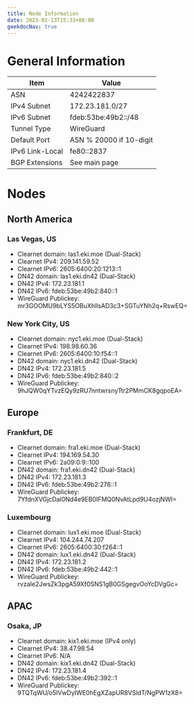 ```yaml
---
title: Node Information
date: 2023-02-13T15:33+08:00
geekdocNav: true
---
```


# General Information

| Item | Value |
| --- | --- |
| ASN | 4242422837 |
| IPv4 Subnet | 172.23.181.0/27 |
| IPv6 Subnet | fdeb:53be:49b2::/48 |
| Tunnel Type | WireGuard |
| Default Port | ASN % 20000 if 10-digit |
| IPv6 Link-Local | fe80::2837 |
| BGP Extensions | See main page |

# Nodes

## North America

### Las Vegas, US

- Clearnet domain: las1.eki.moe (Dual-Stack)
- Clearnet IPv4: 209.141.59.52
- Clearnet IPv6: 2605:6400:20:1213::1
- DN42 domain: las1.eki.dn42 (Dual-Stack)
- DN42 IPv4: 172.23.181.1
- DN42 IPv6: fdeb:53be:49b2:840::1
- WireGuard Publickey: mr3GOOMU9bLYS5OBuXhllsAD3c3+SGTuYNh2q+RswEQ=

### New York City, US

- Clearnet domain: nyc1.eki.moe (Dual-Stack)
- Clearnet IPv4: 198.98.60.36
- Clearnet IPv6: 2605:6400:10:f54::1
- DN42 domain: nyc1.eki.dn42 (Dual-Stack)
- DN42 IPv4: 172.23.181.5
- DN42 IPv6: fdeb:53be:49b2:840::2
- WireGuard Publickey: 9hJQW0qYTvzEQy9zRU7nntwrsnyTtr2PMmCK8gqpoEA=

## Europe

### Frankfurt, DE

- Clearnet domain: fra1.eki.moe (Dual-Stack)
- Clearnet IPv4: 194.169.54.30
- Clearnet IPv6: 2a09:0:9::100
- DN42 domain: fra1.eki.dn42 (Dual-Stack)
- DN42 IPv4: 172.23.181.3
- DN42 IPv6: fdeb:53be:49b2:276::1
- WireGuard Publickey: 7YfdnXVGjcDaI0Nd4e9EB0IFMQ0NvAtLpd9U4ozjNWI=

### Luxembourg

- Clearnet domain: lux1.eki.moe (Dual-Stack)
- Clearnet IPv4: 104.244.74.207
- Clearnet IPv6: 2605:6400:30:f264::1
- DN42 domain: lux1.eki.dn42 (Dual-Stack)
- DN42 IPv4: 172.23.181.2
- DN42 IPv6: fdeb:53be:49b2:442::1
- WireGuard Publickey: rvzaIe2JwsZk3pgA59Xf0SNS1gB0GSgegvOoYcDVgGc=

## APAC

### Osaka, JP

- Clearnet domain: kix1.eki.moe (IPv4 only)
- Clearnet IPv4: 38.47.98.54
- Clearnet IPv6: N/A
- DN42 domain: kix1.eki.dn42 (Dual-Stack)
- DN42 IPv4: 172.23.181.4
- DN42 IPv6: fdeb:53be:49b2:392::1
- WireGuard Publickey: 9TQTqWU/o5lVwDyIWE0hEgXZapUR8VSldT/NgPW1zX8=